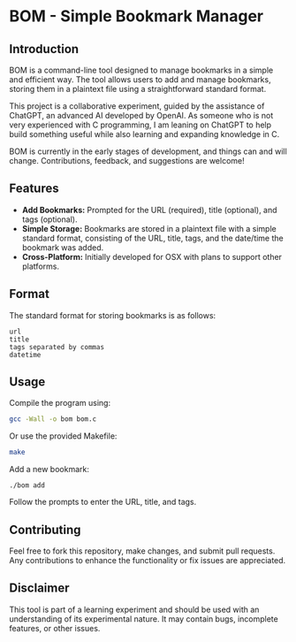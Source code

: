 # BOM - Simple Bookmark Manager

## Introduction

BOM is a command-line tool designed to manage bookmarks in a simple and efficient way. The tool allows users to add and manage bookmarks, storing them in a plaintext file using a straightforward standard format.

This project is a collaborative experiment, guided by the assistance of ChatGPT, an advanced AI developed by OpenAI. As someone who is not very experienced with C programming, I am leaning on ChatGPT to help build something useful while also learning and expanding knowledge in C.

BOM is currently in the early stages of development, and things can and will change. Contributions, feedback, and suggestions are welcome!

## Features

- **Add Bookmarks:** Prompted for the URL (required), title (optional), and tags (optional).
- **Simple Storage:** Bookmarks are stored in a plaintext file with a simple standard format, consisting of the URL, title, tags, and the date/time the bookmark was added.
- **Cross-Platform:** Initially developed for OSX with plans to support other platforms.

## Format

The standard format for storing bookmarks is as follows:

```
url
title
tags separated by commas
datetime
```

## Usage

Compile the program using:

```bash
gcc -Wall -o bom bom.c
```

Or use the provided Makefile:

```bash
make
```

Add a new bookmark:

```
./bom add
```

Follow the prompts to enter the URL, title, and tags.

## Contributing

Feel free to fork this repository, make changes, and submit pull requests. Any contributions to enhance the functionality or fix issues are appreciated.

## Disclaimer

This tool is part of a learning experiment and should be used with an understanding of its experimental nature. It may contain bugs, incomplete features, or other issues.
